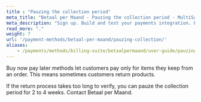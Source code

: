 ```yaml
---
title : "Pauzing the collection period"
meta_title: "Betaal per Maand - Pauzing the collection period - MultiSafepay Docs"
meta_description: "Sign up. Build and test your payments integration. Explore our products and services. Use our API reference, SDKs, and wrappers. Get support."
read_more: "."
weight: 7
url: '/payment-methods/betaal-per-maand/pauzing-collection/'
aliases:
    - /payments/methods/billing-suite/betaalpermaand/user-guide/pauzing-collection-period/
---
```


Buy now pay later methods let customers pay only for items they keep from an order. This means sometimes customers return products. 

If the return process takes too long to verify, you can pauze the collection period for 2 to 4 weeks. Contact Betaal per Maand.